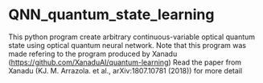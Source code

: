 # QNN_quantum_state_learning
This python program create arbitrary continuous-variable optical quantum state using optical quantum neural network.
Note that this program was made refering to the program produced by Xanadu (https://github.com/XanaduAI/quantum-learning)
Read the paper from Xanadu (KJ. M. Arrazola. et al., arXiv:1807.10781 (2018)) for more detail
